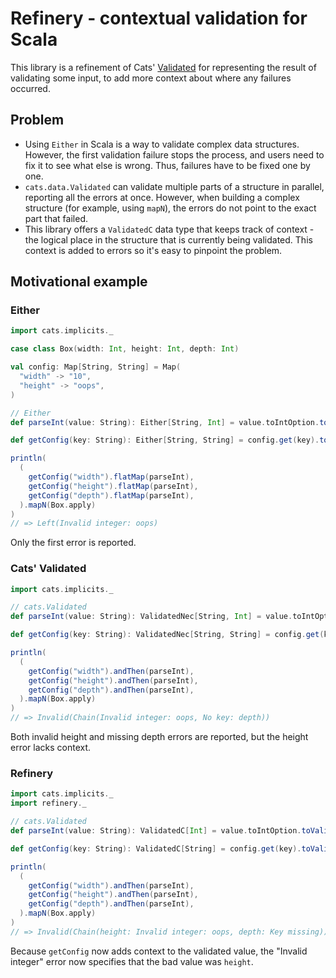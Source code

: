 # Refinery - contextual validation for Scala

This library is a refinement of Cats' [Validated] for representing the result
of validating some input, to add more context about where any failures
occurred.

## Problem

* Using `Either` in Scala is a way to validate complex data structures.
  However, the first validation failure stops the process, and users need
  to fix it to see what else is wrong. Thus, failures have to be fixed one by
  one.
* `cats.data.Validated` can validate multiple parts of a structure in
  parallel, reporting all the errors at once. However, when building a complex
  structure (for example, using `mapN`), the errors do not point to the exact
  part that failed.
* This library offers a `ValidatedC` data type that keeps track of context -
  the logical place in the structure that is currently being validated. This
  context is added to errors so it's easy to pinpoint the problem.

## Motivational example

### Either

```scala
import cats.implicits._

case class Box(width: Int, height: Int, depth: Int)

val config: Map[String, String] = Map(
  "width" -> "10",
  "height" -> "oops",
)

// Either
def parseInt(value: String): Either[String, Int] = value.toIntOption.toRight(s"Invalid integer: $value")

def getConfig(key: String): Either[String, String] = config.get(key).toRight(s"No key: $key")

println(
  (
    getConfig("width").flatMap(parseInt),
    getConfig("height").flatMap(parseInt),
    getConfig("depth").flatMap(parseInt),
  ).mapN(Box.apply)
)
// => Left(Invalid integer: oops)
```

Only the first error is reported.

### Cats' Validated

```scala
import cats.implicits._

// cats.Validated
def parseInt(value: String): ValidatedNec[String, Int] = value.toIntOption.toValidNec(s"Invalid integer: $value")

def getConfig(key: String): ValidatedNec[String, String] = config.get(key).toValidNec(s"No key: $key")

println(
  (
    getConfig("width").andThen(parseInt),
    getConfig("height").andThen(parseInt),
    getConfig("depth").andThen(parseInt),
  ).mapN(Box.apply)
)
// => Invalid(Chain(Invalid integer: oops, No key: depth))
```

Both invalid height and missing depth errors are reported, but the height
error lacks context.

### Refinery

```scala
import cats.implicits._
import refinery._

// cats.Validated
def parseInt(value: String): ValidatedC[Int] = value.toIntOption.toValidatedC(s"Invalid integer: $value")

def getConfig(key: String): ValidatedC[String] = config.get(key).toValidatedC("Key missing").context(key)

println(
  (
    getConfig("width").andThen(parseInt),
    getConfig("height").andThen(parseInt),
    getConfig("depth").andThen(parseInt),
  ).mapN(Box.apply)
)
// => Invalid(Chain(height: Invalid integer: oops, depth: Key missing))
```

Because `getConfig` now adds context to the validated value, the "Invalid
integer" error now specifies that the bad value was `height`.

[Validated]: https://typelevel.org/cats/datatypes/validated.html
